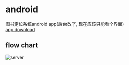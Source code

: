 # android

图书定位系统android app(后台改了, 现在应该只能看个界面)  
[app download](https://github.com/meiqua/bpsys-android/raw/master/app-release.apk)  
  
## flow chart
![server](https://github.com/meiqua/bpsys-android/blob/master/app.png)
